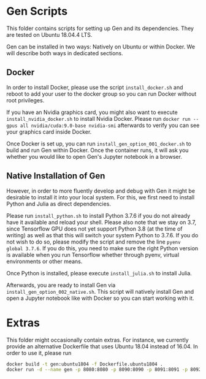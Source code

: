 # Gen Scripts

This folder contains scripts for setting up Gen and its dependencies. They are tested on Ubuntu 18.04.4 LTS.

Gen can be installed in two ways: Natively on Ubuntu or within Docker. We will describe both ways in dedicated sections.

## Docker

In order to install Docker, please use the script `install_docker.sh` and reboot to add your user to the docker group so you can run Docker without root privileges.

If you have an Nvidia graphics card, you might also want to execute `install_nvidia_docker.sh` to install Nvidia Docker. Please run `docker run --gpus all nvidia/cuda:9.0-base nvidia-smi` afterwards to verify you can see your graphics card inside Docker.

Once Docker is set up, you can run `install_gen_option_001_docker.sh` to build and run Gen within Docker. Once the container runs, it will ask you whether you would like to open Gen's Jupyter notebook in a browser.

## Native Installation of Gen
However, in order to more fluently develop and debug with Gen it might be desirable to install it into your local system. For this, we first need to install Python and Julia as direct dependencies.

Please run `install_python.sh` to install Python 3.7.6 if you do not already have it available and reload your shell. Please also note that we stay on 3.7, since Tensorflow GPU does not yet support Python 3.8 (at the time of writing) as well as that this will switch your system Python to 3.7.6. If you do not wish to do so, please modify the script and remove the line `pyenv global 3.7.6`. If you do this, you need to make sure the right Python version is available when you run Tensorflow whether through pyenv, virtual environments or other means.

Once Python is installed, please execute `install_julia.sh` to install Julia.

Afterwards, you are ready to install Gen via `install_gen_option_002_native.sh`. This script will natively install Gen and open a Jupyter notebook like with Docker so you can start working with it.

# Extras

This folder might occasionally contain extras. For instance, we currently provide an alternative Dockerfile that uses Ubuntu 18.04 instead of 16.04. In order to use it, please run
```bash
docker build -t gen:ubuntu1804 -f Dockerfile.ubuntu1804 .
docker run -d --name gen -p 8080:8080 -p 8090:8090 -p 8091:8091 -p 8092:8092 gen:ubuntu1804
```
